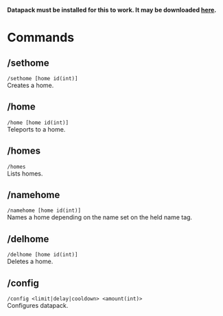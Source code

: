 <b>Datapack must be installed for this to work. It may be downloaded <a href="https://vanillatweaks.net/share#LyWCd6" target="_blank">here</a>.</b>

<h1>Commands</h1>
<h2>/sethome</h2>
<code>/sethome [home id(int)]</code>
<br>
Creates a home.
<h2>/home</h2> <code>/home [home id(int)]</code>
<br>
Teleports to a home.
<h2>/homes</h2>
<code>/homes</code>
<br>
Lists homes.
<h2>/namehome</h2>
<code>/namehome [home id(int)]</code>
<br>
Names a home depending on the name set on the held name tag.
<h2>/delhome</h2>
<code>/delhome [home id(int)]</code>
<br>
Deletes a home.
<h2>/config</h2>
<code>/config &lt;limit|delay|cooldown&gt; &lt;amount(int)&gt;</code>
<br>
Configures datapack.
